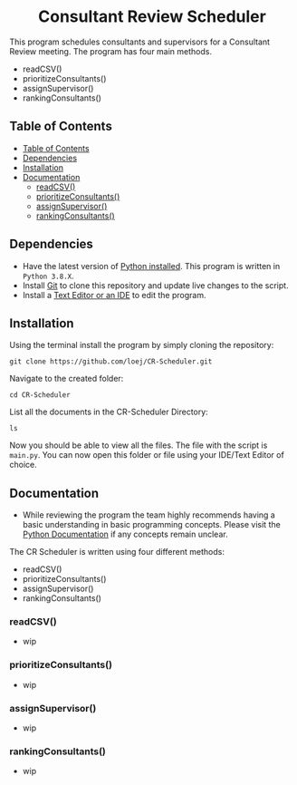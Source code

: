 <h1 align="center">Consultant Review Scheduler </h1>

This program schedules consultants and supervisors for a Consultant Review meeting. The program has four main methods.
* readCSV()
* prioritizeConsultants()
* assignSupervisor()
* rankingConsultants()

## Table of Contents

- [Table of Contents](#table-of-contents)
- [Dependencies](#dependencies)
- [Installation](#installation)
- [Documentation](#documentation)
  - [readCSV()](#readcsv)
  - [prioritizeConsultants()](#prioritizeconsultants)
  - [assignSupervisor()](#assignsupervisor)
  - [rankingConsultants()](#rankingconsultants)

## Dependencies

* Have the latest version of [Python installed](https://www.python.org/downloads/). This program is written in ```Python 3.8.X```. 
* Install [Git](https://git-scm.com/) to clone this repository and update live changes to the script.
* Install a [Text Editor or an IDE](https://www.fullstackpython.com/text-editors-ides.html) to edit the program. 

## Installation 
Using the terminal install the program by simply cloning the repository:
  ```
  git clone https://github.com/loej/CR-Scheduler.git
  ```
Navigate to the created folder:
  ```
  cd CR-Scheduler
  ```
List all the documents in the CR-Scheduler Directory:
  ```
  ls
  ```
Now you should be able to view all the files. The file with the script is `main.py`. You can now open this folder or file using your IDE/Text Editor of choice. 

## Documentation 
* While reviewing the program the team highly recommends having a basic understanding in basic programming concepts. Please visit the [Python Documentation](https://docs.python.org/3/) if any concepts remain unclear. 
  
The CR Scheduler is written using four different methods:

* readCSV()
* prioritizeConsultants()
* assignSupervisor()
* rankingConsultants()

### readCSV()
  - wip 

### prioritizeConsultants()
  - wip 
  
### assignSupervisor()
  - wip 
  
### rankingConsultants()
  - wip 